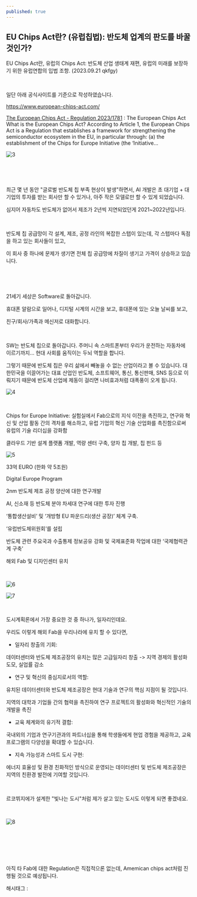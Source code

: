 ```yaml
---
published: true
---
```

## EU Chips Act란? (유럽칩법): 반도체 업계의 판도를 바꿀 것인가?

EU Chips Act란, 유럽의 Chips Act: 반도체 산업 생태계 재편, 유럽의 미래를 보장하기 위한 유럽연합의 입법 조항. (2023.09.21 qkfgy)

​

일단 아래 공식사이트를 기준으로 작성하였습니다.

https://www.european-chips-act.com/

[The European Chips Act - Regulation 2023/1781](https://www.european-chips-act.com/) : The European Chips Act What is the European Chips Act? According to Article 1, the European Chips Act is a Regulation that establishes a framework for strengthening the semiconductor ecosystem in the EU, in particular through: (a) the establishment of the Chips for Europe Initiative (the ‘Initiative...

![3](/assets/img/223297880654/3.png)

​

​

최근 몇 년 동안 "글로벌 반도체 칩 부족 현상이 발생"하면서, AI 개발은 초 대기업 + 대기업의 투자를 받는 회사만 할 수 있거나, 아주 작은 모델로만 할 수 있게 되었습니다.

심지어 자동차도 반도체가 없어서 제조가 2년씩 지연되었던게 2021~2022년입니다.

​

반도체 칩 공급망이 각 설계, 제조, 공정 라인의 복잡한 스텝이 있는데, 각 스텝마다 독점을 하고 있는 회사들이 있고,

이 회사 중 하나에 문제가 생기면 전체 칩 공급망에 차질이 생기고 가격이 상승하고 있습니다.

​

​

21세기 세상은 Software로 돌아갑니다.

휴대폰 알람으로 일어나, 디지털 시계의 시간을 보고, 휴대폰에 있는 오늘 날씨를 보고,

친구/회사/가족과 메신저로 대화합니다.

​

SW는 반도체 칩으로 돌아갑니다. 주머니 속 스마트폰부터 우리가 운전하는 자동차에 이르기까지... 현대 사회를 움직이는 두뇌 역할을 합니다.

그렇기 때문에 반도체 칩은 우리 삶에서 빼놓을 수 없는 산업이라고 볼 수 있습니다. 대한민국을 이끌어가는 대표 산업인 반도체, 소프트웨어, 통신, 통신판매, SNS 등으로 이뤄지기 때문에 반도체 산업에 제동이 걸리면 나비효과처럼 대폭풍이 오게 됩니다.

![4](/assets/img/223297880654/4.png)

​

Chips for Europe Initiative: 실험실에서 Fab으로의 지식 이전을 촉진하고, 연구와 혁신 및 산업 활동 간의 격차를 해소하고, 유럽 기업의 혁신 기술 산업화를 촉진함으로써 유럽의 기술 리더십을 강화함

클라우드 기반 설계 플랫폼 개발, 역량 센터 구축, 양자 칩 개발, 칩 펀드 등

![5](/assets/img/223297880654/5.png)

33억 EURO (한화 약 5조원)

Digital Europe Program

2nm 반도체 제조 공정 양산에 대한 연구개발

AI, 신소재 등 반도체 분야 차세대 연구에 대한 투자 진행

‘통합생산설비’ 및 ‘개방형 EU 파운드리(생산 공장)’ 체계 구축.

‘유럽반도체위원회’를 설립

반도체 관련 주요국과 수출통제 정보공유 강화 및 국제표준화 작업에 대한 ‘국제협력관계 구축’

해외 Fab 및 디자인센터 유치

​

![6](/assets/img/223297880654/6.png)

![7](/assets/img/223297880654/7.png)

​

도시계획론에서 가장 중요한 것 중 하나가, 일자리인데요.

우리도 이렇게 해외 Fab을 우리나라에 유치 할 수 있다면,

- 일자리 창출의 기회:

데이터센터와 반도체 제조공장의 유치는 많은 고급일자리 창출 -> 지역 경제의 활성화 도모, 실업률 감소

- 연구 및 혁신의 중심지로서의 역할:

유치된 데이터센터와 반도체 제조공장은 현대 기술과 연구의 핵심 지점이 될 것입니다.

지역의 대학과 기업들 간의 협력을 촉진하여 연구 프로젝트의 활성화와 혁신적인 기술의 개발을 촉진

- 교육 체계와의 유기적 결합:

국내외의 기업과 연구기관과의 파트너십을 통해 학생들에게 현업 경험을 제공하고, 교육 프로그램의 다양성을 확대할 수 있습니다.

- 지속 가능성과 스마트 도시 구현:

에너지 효율성 및 환경 친화적인 방식으로 운영되는 데이터센터 및 반도체 제조공장은 지역의 친환경 발전에 기여할 것입니다.

​

르코뷔지에가 설계한 "빛나는 도시"처럼 제가 살고 있는 도시도 이렇게 되면 좋겠네요.

​

![8](/assets/img/223297880654/8.png)

​

​

​

아직 타 Fab에 대한 Regulation은 직접적으론 없는데, Amemican chips act처럼 진행될 것으로 예상됩니다.

 해시태그 : 
